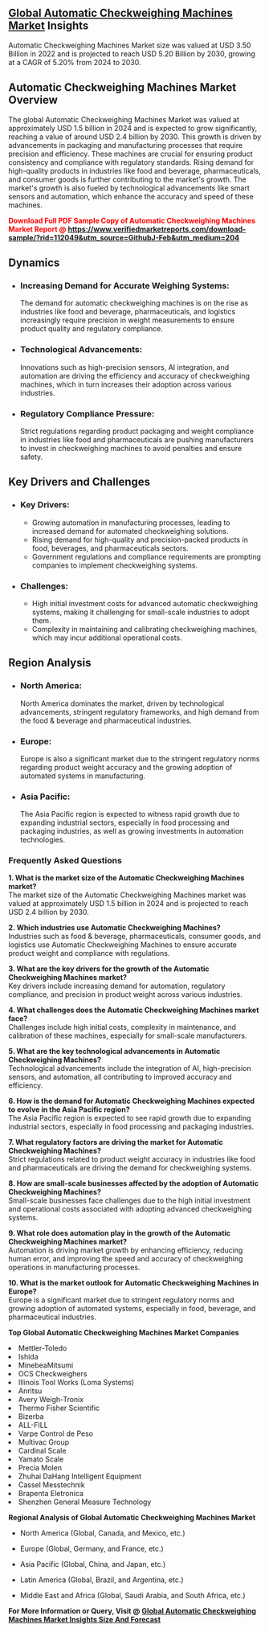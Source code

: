 <h2><a href="https://www.verifiedmarketreports.com/download-sample/?rid=112049&amp;utm_source=GithubJ&amp;utm_medium=204" target="_blank">Global Automatic Checkweighing Machines Market</a> Insights</h2><p>Automatic Checkweighing Machines Market size was valued at USD 3.50 Billion in 2022 and is projected to reach USD 5.20 Billion by 2030, growing at a CAGR of 5.20% from 2024 to 2030.</p><p> <h2>Automatic Checkweighing Machines Market Overview</h2> <p>The global Automatic Checkweighing Machines Market was valued at approximately USD 1.5 billion in 2024 and is expected to grow significantly, reaching a value of around USD 2.4 billion by 2030. This growth is driven by advancements in packaging and manufacturing processes that require precision and efficiency. These machines are crucial for ensuring product consistency and compliance with regulatory standards. Rising demand for high-quality products in industries like food and beverage, pharmaceuticals, and consumer goods is further contributing to the market's growth. The market's growth is also fueled by technological advancements like smart sensors and automation, which enhance the accuracy and speed of these machines.</p> <p><strong><p><span class=""><span style="color: #ff0000;"><strong>Download Full PDF Sample Copy of Automatic Checkweighing Machines Market Report</strong> @ </span><a href="https://www.verifiedmarketreports.com/download-sample/?rid=112049&amp;utm_source=GithubJ-Feb&amp;utm_medium=204" target="_blank">https://www.verifiedmarketreports.com/download-sample/?rid=112049&amp;utm_source=GithubJ-Feb&amp;utm_medium=204</a></span></p></strong></p> <h2>Dynamics</h2> <ul> <li><h3>Increasing Demand for Accurate Weighing Systems:</h3> The demand for automatic checkweighing machines is on the rise as industries like food and beverage, pharmaceuticals, and logistics increasingly require precision in weight measurements to ensure product quality and regulatory compliance.</li> <li><h3>Technological Advancements:</h3> Innovations such as high-precision sensors, AI integration, and automation are driving the efficiency and accuracy of checkweighing machines, which in turn increases their adoption across various industries.</li> <li><h3>Regulatory Compliance Pressure:</h3> Strict regulations regarding product packaging and weight compliance in industries like food and pharmaceuticals are pushing manufacturers to invest in checkweighing machines to avoid penalties and ensure safety.</li> </ul> <h2>Key Drivers and Challenges</h2> <ul> <li><h3>Key Drivers:</h3> <ul> <li>Growing automation in manufacturing processes, leading to increased demand for automated checkweighing solutions.</li> <li>Rising demand for high-quality and precision-packed products in food, beverages, and pharmaceuticals sectors.</li> <li>Government regulations and compliance requirements are prompting companies to implement checkweighing systems.</li> </ul> </li> <li><h3>Challenges:</h3> <ul> <li>High initial investment costs for advanced automatic checkweighing systems, making it challenging for small-scale industries to adopt them.</li> <li>Complexity in maintaining and calibrating checkweighing machines, which may incur additional operational costs.</li> </ul> </li> </ul> <h2>Region Analysis</h2> <ul> <li><h3>North America:</h3> North America dominates the market, driven by technological advancements, stringent regulatory frameworks, and high demand from the food & beverage and pharmaceutical industries.</li> <li><h3>Europe:</h3> Europe is also a significant market due to the stringent regulatory norms regarding product weight accuracy and the growing adoption of automated systems in manufacturing.</li> <li><h3>Asia Pacific:</h3> The Asia Pacific region is expected to witness rapid growth due to expanding industrial sectors, especially in food processing and packaging industries, as well as growing investments in automation technologies.</li> </ul> <h3>Frequently Asked Questions</h3> <p><strong>1. What is the market size of the Automatic Checkweighing Machines market?</strong><br> The market size of the Automatic Checkweighing Machines market was valued at approximately USD 1.5 billion in 2024 and is projected to reach USD 2.4 billion by 2030.</p> <p><strong>2. Which industries use Automatic Checkweighing Machines?</strong><br> Industries such as food & beverage, pharmaceuticals, consumer goods, and logistics use Automatic Checkweighing Machines to ensure accurate product weight and compliance with regulations.</p> <p><strong>3. What are the key drivers for the growth of the Automatic Checkweighing Machines market?</strong><br> Key drivers include increasing demand for automation, regulatory compliance, and precision in product weight across various industries.</p> <p><strong>4. What challenges does the Automatic Checkweighing Machines market face?</strong><br> Challenges include high initial costs, complexity in maintenance, and calibration of these machines, especially for small-scale manufacturers.</p> <p><strong>5. What are the key technological advancements in Automatic Checkweighing Machines?</strong><br> Technological advancements include the integration of AI, high-precision sensors, and automation, all contributing to improved accuracy and efficiency.</p> <p><strong>6. How is the demand for Automatic Checkweighing Machines expected to evolve in the Asia Pacific region?</strong><br> The Asia Pacific region is expected to see rapid growth due to expanding industrial sectors, especially in food processing and packaging industries.</p> <p><strong>7. What regulatory factors are driving the market for Automatic Checkweighing Machines?</strong><br> Strict regulations related to product weight accuracy in industries like food and pharmaceuticals are driving the demand for checkweighing systems.</p> <p><strong>8. How are small-scale businesses affected by the adoption of Automatic Checkweighing Machines?</strong><br> Small-scale businesses face challenges due to the high initial investment and operational costs associated with adopting advanced checkweighing systems.</p> <p><strong>9. What role does automation play in the growth of the Automatic Checkweighing Machines market?</strong><br> Automation is driving market growth by enhancing efficiency, reducing human error, and improving the speed and accuracy of checkweighing operations in manufacturing processes.</p> <p><strong>10. What is the market outlook for Automatic Checkweighing Machines in Europe?</strong><br> Europe is a significant market due to stringent regulatory norms and growing adoption of automated systems, especially in food, beverage, and pharmaceutical industries.</p> </p><p><strong>Top Global Automatic Checkweighing Machines Market Companies</strong></p><div data-test-id=""><p><li>Mettler-Toledo</li><li> Ishida</li><li> MinebeaMitsumi</li><li> OCS Checkweighers</li><li> Illinois Tool Works (Loma Systems)</li><li> Anritsu</li><li> Avery Weigh-Tronix</li><li> Thermo Fisher Scientific</li><li> Bizerba</li><li> ALL-FILL</li><li> Varpe Control de Peso</li><li> Multivac Group</li><li> Cardinal Scale</li><li> Yamato Scale</li><li> Precia Molen</li><li> Zhuhai DaHang Intelligent Equipment</li><li> Cassel Messtechnik</li><li> Brapenta Eletronica</li><li> Shenzhen General Measure Technology</li></p><div><strong>Regional Analysis of&nbsp;Global Automatic Checkweighing Machines Market</strong></div><ul><li dir="ltr"><p dir="ltr">North America&nbsp;(Global, Canada, and Mexico, etc.)</p></li><li dir="ltr"><p dir="ltr">Europe (Global, Germany, and France, etc.)</p></li><li dir="ltr"><p dir="ltr">Asia Pacific&nbsp;(Global, China, and Japan, etc.)</p></li><li dir="ltr"><p dir="ltr">Latin America&nbsp;(Global, Brazil, and Argentina, etc.)</p></li><li dir="ltr">Middle East and Africa&nbsp;(Global, Saudi Arabia, and South Africa, etc.)</li></ul><p><strong>For More Information or Query, Visit @&nbsp;</strong><strong><a href="https://www.verifiedmarketreports.com/product/global-automatic-checkweighing-machines-market/?utm_source=GithubJ&amp;utm_medium=204" target="_blank">Global Automatic Checkweighing Machines Market Insights Size And Forecast</a></strong></p></div>

